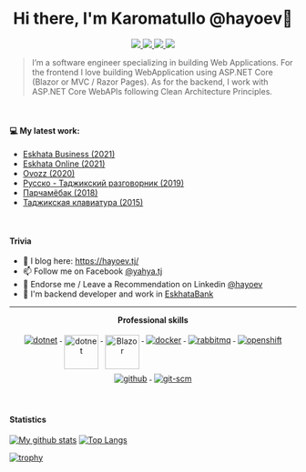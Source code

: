
<!--
**hayoev/hayoev** is a ✨ _special_ ✨ repository because its `README.md` (this file) appears on your GitHub profile. -->


<h1 align="center">Hi there, I'm Karomatullo  @hayoev👋</h1>

<p align="center"> 
 <a href="https://twitter.com/k_hayoev" alt="hayoev's twitter">
   <img src="https://img.shields.io/badge/-@hayoev-%231DA1F2?style=flat-square&logo=twitter&logoColor=ffffff" />
 </a>
 <a href="https://github.com/hayoev" alt="hayoev's github">
   <img src="https://img.shields.io/badge/-@hayoev-%23181717?style=flat-square&logo=github" />
 </a>
 <a href="https://www.linkedin.com/in/hayoev/" alt="hayoev's linkedin">
   <img src="https://img.shields.io/badge/-hayoev-blue?style=flat-square&logo=Linkedin&logoColor=white&link=https://www.linkedin.com/in/hayoev" />
 </a>
 <a>
   <img src="https://komarev.com/ghpvc/?username=hayoev&color=ff69b4&style=flat-square" />
 </a>
</p>


> I’m a software engineer specializing in building Web Applications. For the frontend I love building WebApplication using ASP.NET Core (Blazor or MVC / Razor Pages). As for the backend, I work with ASP.NET Core WebAPIs following Clean Architecture Principles. 
> 

> 

<br />

#### 💻  My latest work:
- [Eskhata Business (2021)](https://business.eskhata.tj/)
- [Eskhata Online (2021)](https://play.google.com/store/apps/details?id=com.eskhata.online&hl=en_US&gl=US)
- [Ovozz (2020)](https://play.google.com/store/apps/details?id=tj.yahya.ovozz)
- [Русско - Таджикский разговорник (2019)](https://play.google.com/store/apps/details?id=tj.yahya.phrasebookrutj)
- [Парчамёбак (2018)](https://play.google.com/store/apps/details?id=tj.yahya.flagquiztj)
- [Таджикская клавиатура (2015)](https://play.google.com/store/apps/details?id=tj.yahya.tajkeyboard)
<br/>


#### Trivia
- 📝 I blog here: https://hayoev.tj/
- 📫 Follow me on Facebook [@yahya.tj](https://www.facebook.com/yahya.tj/)
- 🦸 Endorse me / Leave a Recommendation on Linkedin [@hayoev](https://www.linkedin.com/in/hayoev/)
- 🦸 I'm backend developer and work in [EskhataBank](https://eskhata.tj)

---

<p align="center"> 
 <strong>
  Professional skills
  </strong>
</p>

<p align="center">
  <a href="https://dotnet.microsoft.com/">
    <img src="https://www.vectorlogo.zone/logos/dotnet/dotnet-ar21.svg" alt="dotnet" style="vertical-align:top; margin:4px;">
  </a>
  <a href="https://dotnet.microsoft.com/">
    <img src="https://upload.wikimedia.org/wikipedia/commons/e/ee/.NET_Core_Logo.svg" height="60px" alt="dotnet" style="vertical-align:top; margin:4px;">
  </a>
  <a href="https://dotnet.microsoft.com/apps/aspnet/web-apps/blazor">
    <img src="https://upload.wikimedia.org/wikipedia/commons/d/d0/Blazor.png" alt="Blazor" height="60px" style="vertical-align:top; margin:4px">
  </a> 
  <a href="https://hub.docker.com/">
    <img src="https://www.vectorlogo.zone/logos/docker/docker-ar21.svg" alt="docker" style="vertical-align:top; margin:4px">
  </a>
   <a href="https://www.rabbitmq.com">
    <img src="https://www.vectorlogo.zone/logos/rabbitmq/rabbitmq-ar21.svg" alt="rabbitmq" style="vertical-align:top; margin:4px">
  </a>
  <a href="https://www.openshift.com">
    <img src="https://www.vectorlogo.zone/logos/openshift/openshift-ar21.svg" alt="openshift" style="vertical-align:top; margin:4px">
  </a>
  <a href="https://www.github.com">
    <img src="https://www.vectorlogo.zone/logos/github/github-ar21.svg" alt="github" style="vertical-align:top; margin:4px">
  </a>
  <a href="https://www.git.com">
    <img src="https://www.vectorlogo.zone/logos/git-scm/git-scm-ar21.svg" alt="git-scm" style="vertical-align:top; margin:4px">
  </a>
</p>
<br/>

#### Statistics

[![My github stats](https://github-readme-stats.vercel.app/api?username=hayoev&show_icons=true&include_all_commits=true&count_private=true&hide=contribs)](https://github.com/hayoev) [![Top Langs](https://github-readme-stats-axpwmfcg3.vercel.app/api/top-langs/?username=hayoev&layout=compact)](https://github.com/hayoev/github-readme-stats)

[![trophy](https://github-profile-trophy.vercel.app/?username=hayoev&include_all_commits=true&count_private=true)](https://github.com/hayoev)
